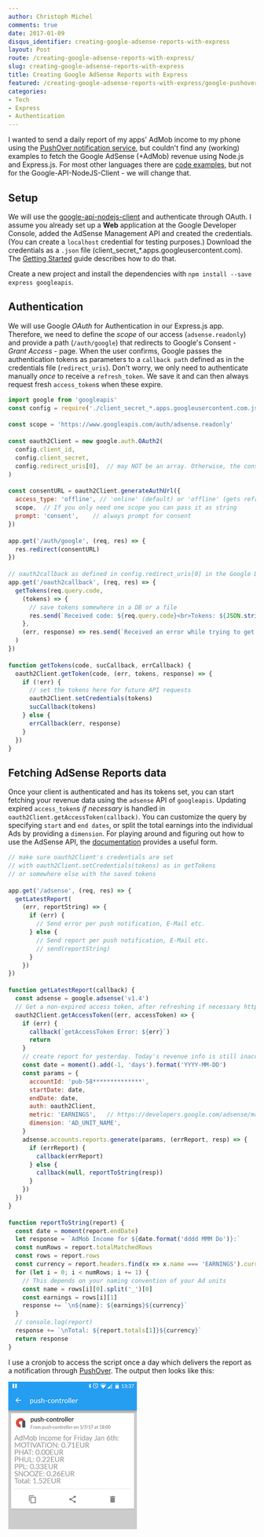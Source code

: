 ```yaml
---
author: Christoph Michel
comments: true
date: 2017-01-09
disqus_identifier: creating-google-adsense-reports-with-express
layout: Post
route: /creating-google-adsense-reports-with-express/
slug: creating-google-adsense-reports-with-express
title: Creating Google AdSense Reports with Express
featured: /creating-google-adsense-reports-with-express/google-pushover-adsense-reports.png
categories:
- Tech
- Express
- Authentication
---
```


I wanted to send a daily report of my apps' AdMob income to my phone using the [PushOver notification service](https://pushover.net/), but couldn't find any (working) examples to fetch the Google AdSense (+AdMob) revenue using Node.js and Express.js.
For most other languages there are [code examples](https://developers.google.com/adsense/management/libraries), but not for the Google-API-NodeJS-Client - we will change that.


## Setup
We will use the [google-api-nodejs-client](https://github.com/google/google-api-nodejs-client) and authenticate through OAuth.
I assume you already set up a **Web** application at the Google Developer Console, added the AdSense Management API and created the credentials.
(You can create a `localhost` credential for testing purposes.)
Download the credentials as a `.json` file (client_secret_*.apps.googleusercontent.com).
The [Getting Started](https://developers.google.com/adsense/management/getting_started) guide describes how to do that.

Create a new project and install the dependencies with `npm install --save express googleapis`.

## Authentication
We will use Google _OAuth_ for Authentication in our Express.js app.
Therefore, we need to define the _scope_ of our access (`adsense.readonly`) and provide a path (`/auth/google`) that redirects to Google's Consent - _Grant Access_ - page.
When the user confirms, Google passes the authentication tokens as parameters to a `callback path` defined as in the credentials file (`redirect_uris`).
Don't worry, we only need to authenticate manually _once_ to receive a `refresh_token`.
We save it and can then always request fresh `access_token`s when these expire.


```js
import google from 'googleapis'
const config = require('./client_secret_*.apps.googleusercontent.com.json').web

const scope = 'https://www.googleapis.com/auth/adsense.readonly'

const oauth2Client = new google.auth.OAuth2(
  config.client_id,
  config.client_secret,
  config.redirect_uris[0],  // may NOT be an array. Otherwise, the consent site works, but silently fails in getToken.
)

const consentURL = oauth2Client.generateAuthUrl({
  access_type: 'offline', // 'online' (default) or 'offline' (gets refresh_token)
  scope,  // If you only need one scope you can pass it as string
  prompt: 'consent',    // always prompt for consent
})

app.get('/auth/google', (req, res) => {
  res.redirect(consentURL)
})

// oauth2callback as defined in config.redirect_uris[0] in the Google Dev Console
app.get('/oauth2callback', (req, res) => {
  getTokens(req.query.code,
    (tokens) => {
      // save tokens somewhere in a DB or a file
      res.send(`Received code: ${req.query.code}<br>Tokens: ${JSON.stringify(tokens)}<br>Save them.`)
    },
    (err, response) => res.send(`Received an error while trying to get tokens with code ${req.query.code}: ${err}\n${JSON.stringify(response)}`),
  )
})

function getTokens(code, sucCallback, errCallback) {
  oauth2Client.getToken(code, (err, tokens, response) => {
    if (!err) {
      // set the tokens here for future API requests
      oauth2Client.setCredentials(tokens)
      sucCallback(tokens)
    } else {
      errCallback(err, response)
    }
  })
}
```

## Fetching AdSense Reports data
Once your client is authenticated and has its tokens set, you can start fetching your revenue data using the `adsense` API of `googleapis`.
Updating expired `access_token`s _if necessary_ is handled in `oauth2Client.getAccessToken(callback)`.
You can customize the query by specifying `start` and `end dates`, or split the total earnings into the individual Ads by providing a `dimension`.
For playing around and figuring out how to use the AdSense API, the [documentation](https://developers.google.com/adsense/management/v1.4/reference/accounts/reports/generate) provides a useful form.

```js
// make sure oauth2Client's credentials are set
// with oauth2Client.setCredentials(tokens) as in getTokens
// or somewhere else with the saved tokens

app.get('/adsense', (req, res) => {
  getLatestReport(
    (err, reportString) => {
      if (err) {
        // Send error per push notification, E-Mail etc.
      } else {
        // Send report per push notification, E-Mail etc.
        // send(reportString)
      }
    })
})

function getLatestReport(callback) {
  const adsense = google.adsense('v1.4')
  // Get a non-expired access token, after refreshing if necessary https://github.com/google/google-auth-library-nodejs/blob/master/lib/auth/oauth2client.js
  oauth2Client.getAccessToken((err, accessToken) => {
    if (err) {
      callback(`getAccessToken Error: ${err}`)
      return
    }
    // create report for yesterday. Today's revenue info is still inaccurate
    const date = moment().add(-1, 'days').format('YYYY-MM-DD')
    const params = {
      accountId: 'pub-58**************',
      startDate: date,
      endDate: date,
      auth: oauth2Client,
      metric: 'EARNINGS',   // https://developers.google.com/adsense/management/metrics-dimensions
      dimension: 'AD_UNIT_NAME',
    }
    adsense.accounts.reports.generate(params, (errReport, resp) => {
      if (errReport) {
        callback(errReport)
      } else {
        callback(null, reportToString(resp))
      }
    })
  })
}

function reportToString(report) {
  const date = moment(report.endDate)
  let response = `AdMob Income for ${date.format('dddd MMM Do')}:`
  const numRows = report.totalMatchedRows
  const rows = report.rows
  const currency = report.headers.find(x => x.name === 'EARNINGS').currency
  for (let i = 0; i < numRows; i += 1) {
    // This depends on your naming convention of your Ad units
    const name = rows[i][0].split('_')[0]
    const earnings = rows[i][1]
    response += `\n${name}: ${earnings}${currency}`
  }
  // console.log(report)
  response += `\nTotal: ${report.totals[1]}${currency}`
  return response
}
```

I use a cronjob to access the script once a day which delivers the report as a notification through [PushOver](https://pushover.net/).
The output then looks like this:

![Google AdSense Report PushOver](./google-pushover-adsense-reports.png)
